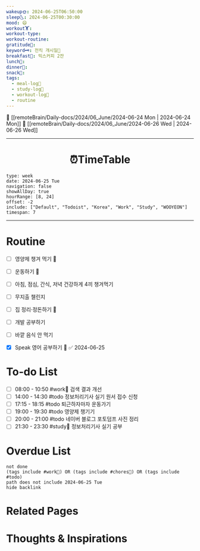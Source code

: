 ```yaml
---
wakeup🌞: 2024-06-25T06:50:00
sleep🌜: 2024-06-25T00:30:00
mood: 😄
workout🏋️: 
workout-type: 
workout-routine: 
gratitude🙏: 
keyword🗝️: 전킥 개시일🛴
breakfast🍳: 믹스커피 2잔
lunch🍚: 
dinner🥗: 
snack🍬: 
tags:
  - meal-log📝
  - study-log📓
  - workout-log💪
  - routine
---
```


🔺 [[remoteBrain/Daily-docs/2024/06_June/2024-06-24 Mon | 2024-06-24 Mon]]
🔻 [[remoteBrain/Daily-docs/2024/06_June/2024-06-26 Wed | 2024-06-26 Wed]]
___
<h1> <center>⏰TimeTable </center> </h1>

```gEvent
type: week
date: 2024-06-25 Tue
navigation: false
showAllDay: true
hourRange: [8, 24]
offset: -2
include: ["Default", "Todoist", "Korea", "Work", "Study", "WOOYEON"]
timespan: 7
```

--- 


# Routine 

- [ ] 영양제 챙겨 먹기 🔼 
- [ ] 운동하기 🔼
- [ ] 아침, 점심, 간식, 저녁 건강하게 4끼 챙겨먹기
- [ ] 무지출 챌린지 
- [ ] 집 정리·정돈하기 🔼
- [ ] 개발 공부하기
- [ ] 바깥 음식 안 먹기 
- [x] Speak 영어 공부하기 🔼 ✅ 2024-06-25


# To-do List

- [ ] 08:00 - 10:50 #work💼 검색 결과 개선
- [ ] 14:00 - 14:30 #todo 정보처리기사 실기 원서 접수 신청
- [ ] 17:15 - 18:15 #todo 퇴근하자마자 운동가기
- [ ] 19:00 - 19:30 #todo 영양제 챙기기
- [ ] 20:00 - 21:00 #todo 네이버 블로그 포토덤프 사진 정리
- [ ] 21:30 - 23:30 #study📓 정보처리기사 실기 공부
# Overdue List
```tasks
not done
(tags include #work💼) OR (tags include #chores🧺) OR (tags include #todo)
path does not include 2024-06-25 Tue
hide backlink
```

# Related Pages



# Thoughts & Inspirations

